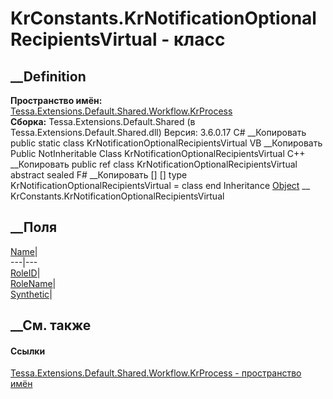 # KrConstants.KrNotificationOptionalRecipientsVirtual - класс
##  __Definition
 **Пространство имён:**
[Tessa.Extensions.Default.Shared.Workflow.KrProcess](N_Tessa_Extensions_Default_Shared_Workflow_KrProcess.htm)  
 **Сборка:** Tessa.Extensions.Default.Shared (в
Tessa.Extensions.Default.Shared.dll) Версия: 3.6.0.17
C# __Копировать
     public static class KrNotificationOptionalRecipientsVirtual
VB __Копировать
     Public NotInheritable Class KrNotificationOptionalRecipientsVirtual
C++ __Копировать
     public ref class KrNotificationOptionalRecipientsVirtual abstract sealed
F# __Копировать
     [<AbstractClassAttribute>]
    [<SealedAttribute>]
    type KrNotificationOptionalRecipientsVirtual = class end
Inheritance
    [Object](https://learn.microsoft.com/dotnet/api/system.object) __ KrConstants.KrNotificationOptionalRecipientsVirtual
##  __Поля
[Name](F_Tessa_Extensions_Default_Shared_Workflow_KrProcess_KrConstants_KrNotificationOptionalRecipientsVirtual_Name.htm)|  
---|---  
[RoleID](F_Tessa_Extensions_Default_Shared_Workflow_KrProcess_KrConstants_KrNotificationOptionalRecipientsVirtual_RoleID.htm)|  
[RoleName](F_Tessa_Extensions_Default_Shared_Workflow_KrProcess_KrConstants_KrNotificationOptionalRecipientsVirtual_RoleName.htm)|  
[Synthetic](F_Tessa_Extensions_Default_Shared_Workflow_KrProcess_KrConstants_KrNotificationOptionalRecipientsVirtual_Synthetic.htm)|  
## __См. также
#### Ссылки
[Tessa.Extensions.Default.Shared.Workflow.KrProcess - пространство
имён](N_Tessa_Extensions_Default_Shared_Workflow_KrProcess.htm)
